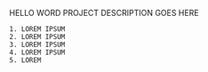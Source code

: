HELLO WORD PROJECT DESCRIPTION GOES HERE

	1. LOREM IPSUM
	2. LOREM IPSUM
	3. LOREM IPSUM
	4. LOREM IPSUM
	5. LOREM
